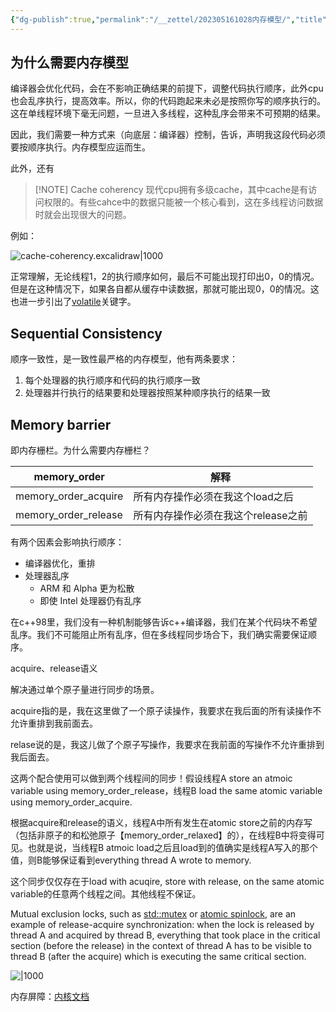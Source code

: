 ```yaml
---
{"dg-publish":true,"permalink":"/__zettel/202305161028内存模型/","title":202305161028,"tags":["cpp","memory-model","memory-order","memory-barrier","内存序"],"created":"2023-05-16T10:28:29+08:00"}
---
```



为什么需要内存模型
------------------------------------

编译器会优化代码，会在不影响正确结果的前提下，调整代码执行顺序，此外cpu也会乱序执行，提高效率。所以，你的代码跑起来未必是按照你写的顺序执行的。这在单线程环境下毫无问题，一旦进入多线程，这种乱序会带来不可预期的结果。

因此，我们需要一种方式来（向底层：编译器）控制，告诉，声明我这段代码必须要按顺序执行。内存模型应运而生。

此外，还有

> [!NOTE] Cache coherency
> 现代cpu拥有多级cache，其中cache是有访问权限的。有些cahce中的数据只能被一个核心看到，这在多线程访问数据时就会出现很大的问题。

例如：

![cache-coherency.excalidraw|1000](../assets/cache-coherency.excalidraw)

正常理解，无论线程1，2的执行顺序如何，最后不可能出现打印出0，0的情况。但是在这种情况下，如果各自都从缓存中读数据，那就可能出现0，0的情况。这也进一步引出了[volatile](202304202149volatile-specifier)关键字。


Sequential Consistency
-----------------------------------------

顺序一致性，是一致性最严格的内存模型，他有两条要求：

1. 每个处理器的执行顺序和代码的执行顺序一致
2. 处理器并行执行的结果要和处理器按照某种顺序执行的结果一致



Memory barrier
----------------------------

即内存栅栏。为什么需要内存栅栏？


| memory_order | 解释 | 
|  -- | -- |
| memory_order_acquire | 所有内存操作必须在我这个load之后 | 
| memory_order_release | 所有内存操作必须在我这个release之前 | 



有两个因素会影响执行顺序：

- 编译器优化，重排
- 处理器乱序
    - ARM 和 Alpha 更为松散
    - 即使 Intel 处理器仍有乱序


在c++98里，我们没有一种机制能够告诉c++编译器，我们在某个代码块不希望乱序。我们不可能阻止所有乱序，但在多线程同步场合下，我们确实需要保证顺序。

acquire、release语义

解决通过单个原子量进行同步的场景。

acquire指的是，我在这里做了一个原子读操作，我要求在我后面的所有读操作不允许重排到我前面去。

relase说的是，我这儿做了个原子写操作，我要求在我前面的写操作不允许重排到我后面去。


这两个配合使用可以做到两个线程间的同步！假设线程A store an atmoic variable using memory_order_release，线程B load the same atomic variable using memory_order_acquire.

根据acquire和release的语义，线程A中所有发生在atomic store之前的内存写（包括非原子的和松弛原子【memory_order_relaxed】的），在线程B中将变得可见。也就是说，当线程B atmoic load之后且load到的值确实是线程A写入的那个值，则B能够保证看到everything thread A wrote to memory.

这个同步仅仅存在于load with acuqire, store with release, on the same atomic variable的任意两个线程之间。其他线程不保证。

Mutual exclusion locks, such as [std::mutex](https://en.cppreference.com/w/cpp/thread/mutex "cpp/thread/mutex") or [atomic spinlock](https://en.cppreference.com/w/cpp/atomic/atomic_flag "cpp/atomic/atomic flag"), are an example of release-acquire synchronization: when the lock is released by thread A and acquired by thread B, everything that took place in the critical section (before the release) in the context of thread A has to be visible to thread B (after the acquire) which is executing the same critical section.

![|1000](../assets/202305161028内存模型-202306291048.excalidraw)

内存屏障：[内核文档](https://github.com/torvalds/linux/blob/master/Documentation/memory-barriers.txt)
